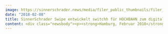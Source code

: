 ```yaml
---
image: https://sinnerschrader.news/media/filer_public_thumbnails/filer_public/4d/d6/4dd6b833-e208-4d6f-ae4f-5d56cd32e8d2/700px_s2swipe_morl_schmiede.jpg__480x288_q85_crop_subsampling-2_upscale.jpg
date: "2018-02-08"
title: SinnerSchrader Swipe entwickelt switchh für HOCHBAHN zum digitalen Mobilitätsservice weiter
content: <div class="newsbody"><p><strong>Hamburg, Februar 2018</strong> – SinnerSchrader Swipe erhält den Zuschlag zur Weiterentwicklung von switchh, der urbanen Plattform für Mobilität der Hamburger Hochbahn AG (HOCHBAHN). Unter der Führung von Christoph Mörl und Sven Schmiede konnte das Mandat einer langfristigen Zusammenarbeit für sich entschieden werden. Mithilfe des Mobile Produkt Studios von SinnerSchrader soll ein digitales Produkt entstehen, welches zukunftsweisende Maßstäbe einer User Experience für Multimodalität setzt.</p><p>Die integrierte Plattform soll alle relevanten, öffentlich zugänglichen Mobilitätsangebote in Hamburg vereinen und somit unter dem Aspekt der “Shared Mobility” künftig eine entscheidende Rolle spielen. Im Mittelpunkt der Arbeit von SinnerSchrader Swipe wird die Entwicklung eines nutzerzentrierten digitalen Services mit Fokus auf mobile Touchpoints stehen – als native Smartphone-Applikationen und Web-Applikation. Die Beauftragung umfasst Beratung, Strategie, Produkt und Service Design, Data Analytics und Software-Entwicklung.</p><p>Jens Brückner, Leiter Komplementäre Mobilität der Hamburger Hochbahn AG&#58; „Wir verstehen Mobilität als ganzheitlichen Service. Für diesen Ansatz braucht es ein Produkt, das sich nahtlos in den Alltag der Menschen integriert und ihr Bewusstsein für eine nachhaltige Mobilität ändert. switchh soll via Smartphone den einfachsten Zugang zu umweltfreundlicher, zeitsparender und kostengünstiger Mobilität ermöglichen. SinnerSchrader Swipe hat ein überzeugendes Gesamtkonzept für dieses Vorhaben vorgestellt und das Team hat uns mit fachlicher Tiefe sowie strategischem Weitblick überzeugt.”</p><p>Sven Schmiede, Geschäftsführer SinnerSchrader Swipe&#58; “Die Entscheidung der HOCHBAHN macht uns sehr stolz. Wir freuen uns auf die disziplinübergreifenden Aufgaben und sind uns der Verantwortung bewusst, für einen täglich hunderttausendfach genutzten Service ein erstklassiges digitales Produkt zu realisieren.”</p></div>
---
```

